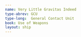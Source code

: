 ```yaml
---
name: Very Little Gravitas Indeed
type-abrev: GCU
type-long:  General Contact Unit
book: Use of Weapons
layout: ship
---
```



